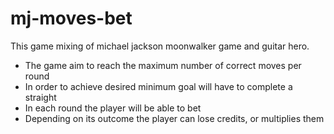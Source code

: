 # mj-moves-bet
This game mixing of michael jackson moonwalker game and guitar hero.

- The game aim to reach the maximum number of correct moves per round
- In order to achieve desired minimum goal will have to complete a straight
- In each round the player will be able to bet
- Depending on its outcome the player can lose credits, or multiplies them
